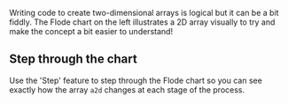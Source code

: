 Writing code to create two-dimensional arrays is logical but it can be a bit fiddly. The Flode chart on the left illustrates a 2D array visually to try and make the concept a bit easier to understand!

## Step through the chart
Use the 'Step' feature to step through the Flode chart so you can see exactly how the array `a2d` changes at each stage of the process. 
